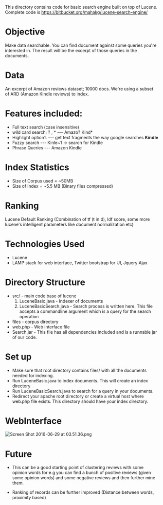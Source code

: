 This directory contains code for basic search engine built on top of Lucene. Complete code is https://bitbucket.org/mahakg/lucene-search-engine/ 

# Objective
Make data searchable. You can find document against some queries you're interested in. The result will be the excerpt of those queries in the documents. 
# Data 
An excerpt of Amazon reviews dataset; 10000 docs. We're using a subset of ARD (Amazon Kindle reviews) to index.

# Features included: 
* Full text search (case insensitive)
* wild card search; ? , * --- Amazo? Kind*
* Highlight option1. --- get text fragments the way google searches <b>Kindle</b>
* Fuzzy search --- Kinle~1 -> search for Kindle
* Phrase Queries --- Amazon Kindle


# Index Statistics
* Size of Corpus used = ~50MB
* Size of Index = ~5.5 MB (Binary files compressed)

# Ranking
Lucene Default Ranking (Combination of tf (t in d), Idf score, some more lucene's intelligent parameters like document normalization etc)

# Technologies Used
* Lucene
* LAMP stack for web interface, Twitter bootstrap for UI, Jquery Ajax


# Directory Structure
* src/ - main code base of lucene
     1. LuceneBasic.java - Indexer of documents
     2. LuceneBasicSearch.java - Search process is written here. This file accepts a commandline argument which is a query for the search operation 
* files - corpus directory
* web.php - Web interface file
* Search.jar -  This file has all dependencies included and is a runnable jar of our code.

# Set up
* Make sure that root directory contains files/ with all the documents needed for indexing.
* Run LuceneBasic.java to index documents. This will create an index directory
* Run LuceneBasicSearch.java to search for a query in your documents.
* Redirect your apache root directory or create a virtual host where web.php file exists. This directory should have your index directory.

# WebInterface 
![Screen Shot 2016-06-29 at 03.51.36.png](https://bitbucket.org/repo/kLLkAq/images/2644792017-Screen%20Shot%202016-06-29%20at%2003.51.36.png)


# Future
* This can be a good starting point of clustering reviews with some opinion words for e.g you can find a bunch of positive reviews (given some opinion words) and some negative reviews and then further mine them.

* Ranking of records can be further improved (Distance between words, proximity based)